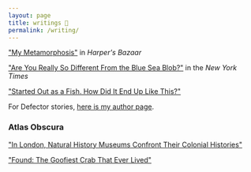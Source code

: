 ```yaml
---
layout: page
title: writings 🦭
permalink: /writing/
---
```




["My Metamorphosis"](https://www.harpersbazaar.com/culture/features/a42167371/insects-sabrina-imbler/) in *Harper's Bazaar*

["Are You Really So Different From the Blue Sea Blob?"](https://www.nytimes.com/2022/11/24/opinion/sea-creatures-blue-blob.html) in the *New York Times*

["Started Out as a Fish. How Did It End Up Like This?"](https://www.nytimes.com/2022/04/29/science/tiktaalik-fish-fossil-meme.html)

For Defector stories, [here is my author page]([https://www.nytimes.com/by/sabrina-imbler](https://defector.com/author/sabrina-imbler)).




### Atlas Obscura
["In London, Natural History Museums Confront Their Colonial Histories"](https://www.atlasobscura.com/articles/decolonizing-natural-history-museum)

["Found: The Goofiest Crab That Ever Lived"](https://www.atlasobscura.com/articles/found-the-goofiest-crab-ever)
